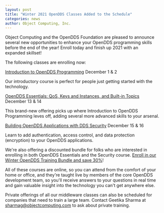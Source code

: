 ```yaml
---
layout: post
title: "Winter 2021 OpenDDS Classes Added to the Schedule"
categories: news
author: Object Computing, Inc.
---
```


Object Computing and the OpenDDS Foundation are pleased to announce several new opportunities to enhance your OpenDDS programming skills before the end of the year! Enroll today and finish up 2021 with an expanded skillset!

The following classes are enrolling now:

[Introduction to OpenDDS Programming](https://objectcomputing.com/services/training/catalog/middleware/opendds-programming-cpp-and-java) December 1 & 2

Our introductory course is perfect for people just getting started with the technology.

[OpenDDS Essentials: QoS, Keys and Instances, and Built-in Topics](https://objectcomputing.com/services/training/catalog/middleware/opendds-essentials) December 13 & 14

This brand-new offering picks up where Introduction to OpenDDS Programming leves off, adding several more advanced skills to your arsenal.

[Building OpenDDS Applications with DDS Security](https://objectcomputing.com/services/training/catalog/middleware/opendds-security) December 15 & 16

Learn to add authentication, access control, and data protection (encryption) to your OpenDDS applications.

We're also offering a discounted bundle for folks who are interested in enrolling in both OpenDDS Essentials and the Security course. [Enroll in our Winter OpenDDS Training Bundle and save 30%](https://objectcomputing.com/services/training/catalog/middleware/winter-opendds-training-bundle)!

All of these courses are online, so you can attend from the comfort of your home or office, and they're taught live by members of the core OpenDDS development team, so you'll receive answers to your questions in real time and gain valuable insight into the technology you can't get anywhere else.

Private offerings of all our middleware classes can also be scheduled for companies that need to train a large team. Contact Geetika Sharma at [sharmag@objectcomputing.com](mailto:sharmag@objectcomputing.com) to ask about private training.
